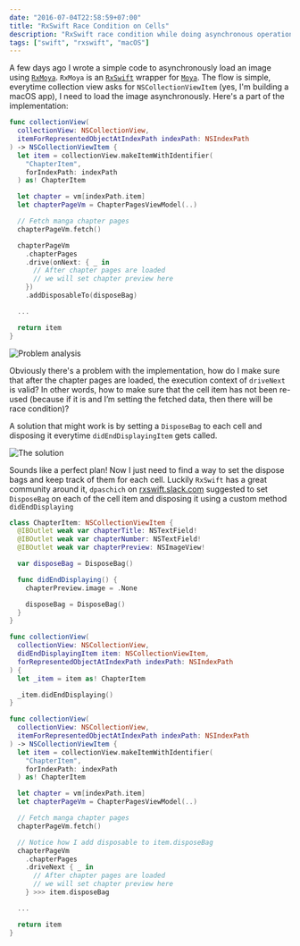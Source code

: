 ```yaml
---
date: "2016-07-04T22:58:59+07:00"
title: "RxSwift Race Condition on Cells"
description: "RxSwift race condition while doing asynchronous operations on collection cells"
tags: ["swift", "rxswift", "macOS"]
---
```


A few days ago I wrote a simple code to asynchronously load an image using [`RxMoya`](https://github.com/Moya/Moya#rxswift).
`RxMoya` is an [`RxSwift`](https://github.com/ReactiveX/RxSwift) wrapper
for [`Moya`](https://github.com/Moya/Moya). The flow is simple,
everytime collection view asks for `NSCollectionViewItem` (yes, I'm building a macOS app),
I need to load the image asynchronously. Here's a part of the implementation:

```swift
func collectionView(
  collectionView: NSCollectionView,
  itemForRepresentedObjectAtIndexPath indexPath: NSIndexPath
) -> NSCollectionViewItem {
  let item = collectionView.makeItemWithIdentifier(
    "ChapterItem",
    forIndexPath: indexPath
  ) as! ChapterItem

  let chapter = vm[indexPath.item]
  let chapterPageVm = ChapterPagesViewModel(..)

  // Fetch manga chapter pages
  chapterPageVm.fetch()

  chapterPageVm
    .chapterPages
    .drive(onNext: { _ in
      // After chapter pages are loaded
      // we will set chapter preview here
    })
    .addDisposableTo(disposeBag)

  ...

  return item
}
```

<p class="image-container">
  <img
    src="https://i.imgflip.com/1b9y1.jpg"
    alt="Problem analysis"
    class="medium-size">
</p>

Obviously there's a problem with the implementation, how do
I make sure that after the chapter pages are loaded, the execution
context of `driveNext` is valid? In other words, how to make sure
that the cell item has not been re-used (because if it is
and I’m setting the fetched data, then there will be race condition)?

A solution that might work is by setting a `DisposeBag` to each
cell and disposing it everytime `didEndDisplayingItem` gets called.

<p class="image-container">
  <img
    src="http://id.ragegenerator.com/images/ragebuilder-faces/Happy/09.png"
    alt="The solution"
    class="medium-size">
</p>

Sounds like a perfect plan! Now I just need to find a way to set the dispose bags
and keep track of them for each cell. Luckily `RxSwift` has a great community
around it, `dpaschich` on [rxswift.slack.com](http://rxswift.slack.com/) suggested
to set `DisposeBag` on each of the cell item and disposing it using a custom method
`didEndDisplaying`

```swift
class ChapterItem: NSCollectionViewItem {
  @IBOutlet weak var chapterTitle: NSTextField!
  @IBOutlet weak var chapterNumber: NSTextField!
  @IBOutlet weak var chapterPreview: NSImageView!

  var disposeBag = DisposeBag()

  func didEndDisplaying() {
    chapterPreview.image = .None

    disposeBag = DisposeBag()
  }
}
```

```swift
func collectionView(
  collectionView: NSCollectionView,
  didEndDisplayingItem item: NSCollectionViewItem,
  forRepresentedObjectAtIndexPath indexPath: NSIndexPath
) {
  let _item = item as! ChapterItem

  _item.didEndDisplaying()
}

func collectionView(
  collectionView: NSCollectionView,
  itemForRepresentedObjectAtIndexPath indexPath: NSIndexPath
) -> NSCollectionViewItem {
  let item = collectionView.makeItemWithIdentifier(
    "ChapterItem",
    forIndexPath: indexPath
  ) as! ChapterItem

  let chapter = vm[indexPath.item]
  let chapterPageVm = ChapterPagesViewModel(..)

  // Fetch manga chapter pages
  chapterPageVm.fetch()

  // Notice how I add disposable to item.disposeBag
  chapterPageVm
    .chapterPages
    .driveNext { _ in
      // After chapter pages are loaded
      // we will set chapter preview here
    } >>> item.disposeBag

  ...

  return item
}
```

